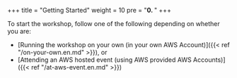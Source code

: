 +++
title = "Getting Started"
weight = 10
pre = "<b>0. </b>"
+++

To start the workshop, follow one of the following depending on whether you are:

- [Running the workshop on your own (in your own AWS Account)]({{< ref "/on-your-own.en.md" >}}), or
- [Attending an AWS hosted event (using AWS provided AWS Accounts)]({{< ref "/at-aws-event.en.md" >}})
